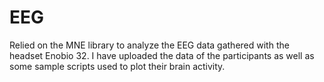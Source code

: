 # EEG

Relied on the MNE library to analyze the EEG data gathered with the headset Enobio 32. I have uploaded the data of the participants as well as some sample scripts used to plot their brain activity.
